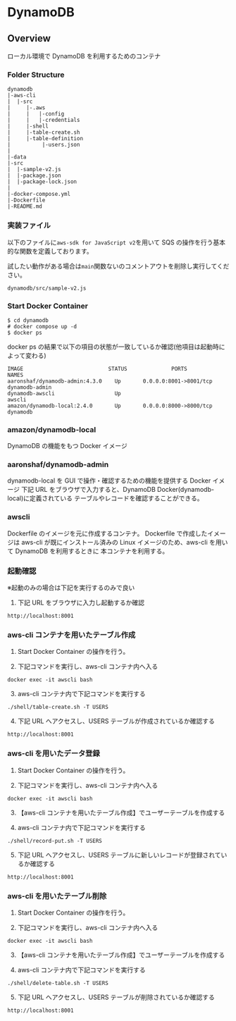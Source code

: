 # DynamoDB

## Overview

ローカル環境で DynamoDB を利用するためのコンテナ

### Folder Structure

```
dynamodb
|-aws-cli
|  |-src
|     |-.aws
|     |   |-config
|     |   |-credentials
|     |-shell
|     |-table-create.sh
|     |-table-definition
|          |-users.json
|
|-data
|-src
|  |-sample-v2.js
|  |-package.json
|  |-package-lock.json
|
|-docker-compose.yml
|-Dockerfile
|-README.md
```

### 実装ファイル

以下のファイルに`aws-sdk for JavaScript v2`を用いて SQS の操作を行う基本的な関数を定義しております。

試したい動作がある場合は`main`関数ないのコメントアウトを削除し実行してください。

`dynamodb/src/sample-v2.js`

### Start Docker Container

```
$ cd dynamodb
# docker compose up -d
$ docker ps
```

docker ps の結果で以下の項目の状態が一致しているか確認(他項目は起動時によって変わる)

```
IMAGE                           STATUS              PORTS                              NAMES
aaronshaf/dynamodb-admin:4.3.0    Up       0.0.0.0:8001->8001/tcp       dynamodb-admin
dynamodb-awscli                   Up                                        awscli
amazon/dynamodb-local:2.4.0       Up       0.0.0.0:8000->8000/tcp          dynamodb
```

### amazon/dynamodb-local

DynamoDB の機能をもつ Docker イメージ

### aaronshaf/dynamodb-admin

dynamodb-local を GUI で操作・確認するための機能を提供する Docker イメージ
下記 URL をブラウザで入力すると、DynamoDB Docker(dynamodb-local)に定義されている
テーブルやレコードを確認することができる。

### awscli

Dockerfile のイメージを元に作成するコンテナ。
Dockerfile で作成したイメージは aws-cli が既にインストール済みの
Linux イメージのため、aws-cli を用いて DynamoDB を利用するときに
本コンテナを利用する。

### 起動確認

※起動のみの場合は下記を実行するのみで良い

1. 下記 URL をブラウザに入力し起動するか確認

```
http://localhost:8001
```

### aws-cli コンテナを用いたテーブル作成

1. Start Docker Container の操作を行う。

2. 下記コマンドを実行し、aws-cli コンテナ内へ入る

```
docker exec -it awscli bash
```

3. aws-cli コンテナ内で下記コマンドを実行する

```
./shell/table-create.sh -T USERS
```

4. 下記 URL へアクセスし、USERS テーブルが作成されているか確認する

```
http://localhost:8001
```

### aws-cli を用いたデータ登録

1. Start Docker Container の操作を行う。

2. 下記コマンドを実行し、aws-cli コンテナ内へ入る

```
docker exec -it awscli bash
```

3. 【aws-cli コンテナを用いたテーブル作成】でユーザーテーブルを作成する

4. aws-cli コンテナ内で下記コマンドを実行する

```
./shell/record-put.sh -T USERS
```

5. 下記 URL へアクセスし、USERS テーブルに新しいレコードが登録されているか確認する

```
http://localhost:8001
```

### aws-cli を用いたテーブル削除

1. Start Docker Container の操作を行う。

2. 下記コマンドを実行し、aws-cli コンテナ内へ入る

```
docker exec -it awscli bash
```

3. 【aws-cli コンテナを用いたテーブル作成】でユーザーテーブルを作成する

4. aws-cli コンテナ内で下記コマンドを実行する

```
./shell/delete-table.sh -T USERS
```

5. 下記 URL へアクセスし、USERS テーブルが削除されているか確認する

```
http://localhost:8001
```

